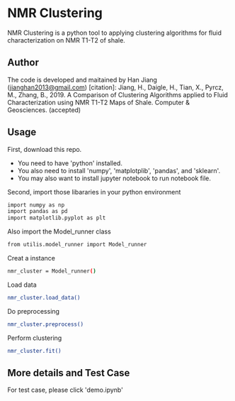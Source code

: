 # NMR Clustering

NMR Clustering is a python tool to applying clustering algorithms for fluid characterization on NMR T1-T2 of shale.

## Author

The code is developed and maitained by Han Jiang (jianghan2013@gmail.com)
[citation]: Jiang, H., Daigle, H., Tian, X., Pyrcz, M., Zhang, B., 2019. A Comparison of Clustering Algorithms applied to Fluid Characterization using NMR T1-T2 Maps of Shale. Computer & Geosciences. (accepted)
## Usage

First, download this repo.
- You need to have 'python' installed.
- You also need to install 'numpy', 'matplotplib', 'pandas', and 'sklearn'.
- You may also want to install jupyter notebook to run notebook file.

Second, import those libararies in your python environment
```sh
import numpy as np
import pandas as pd
import matplotlib.pyplot as plt
```
Also import the Model_runner class 
```sh
from utilis.model_runner import Model_runner
```

Creat a instance
```sh
nmr_cluster = Model_runner()  
```

Load data
```sh
nmr_cluster.load_data()
```

Do preprocessing
```sh
nmr_cluster.preprocess()
```

Perform clustering
```sh
nmr_cluster.fit()
```

## More details and Test Case
For test case, please click 'demo.ipynb'


